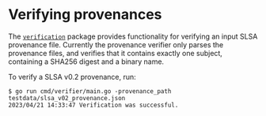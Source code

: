 # Verifying provenances

The [`verification`](/internal/verification/) package provides functionality for verifying an input
SLSA provenance file. Currently the provenance verifier only parses the provenance files, and
verifies that it contains exactly one subject, containing a SHA256 digest and a binary name.

To verify a SLSA v0.2 provenance, run:

```console
$ go run cmd/verifier/main.go -provenance_path testdata/slsa_v02_provenance.json
2023/04/21 14:33:47 Verification was successful.
```
